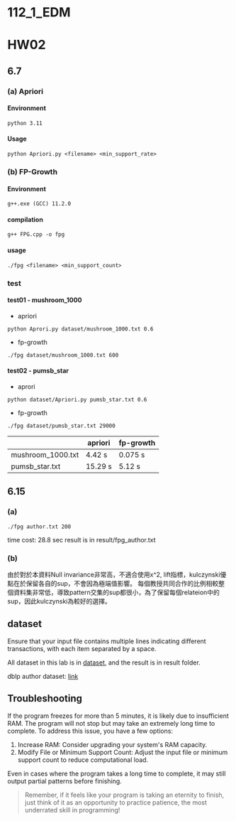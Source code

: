 # 112_1_EDM

# HW02 
## 6.7

### (a) Apriori
#### Environment
```
python 3.11
```
#### Usage
```
python Apriori.py <filename> <min_support_rate>
```
### (b) FP-Growth

#### Environment
```
g++.exe (GCC) 11.2.0
```
#### compilation
```
g++ FPG.cpp -o fpg
```
#### usage
```
./fpg <filename> <min_support_count>
```

### test

#### test01 - mushroom_1000
* apriori
```
python Aprori.py dataset/mushroom_1000.txt 0.6
```
* fp-growth
```command
./fpg dataset/mushroom_1000.txt 600
```

#### test02 - pumsb_star
* aprori
```
python dataset/Apriori.py pumsb_star.txt 0.6
``` 

* fp-growth
```
./fpg dataset/pumsb_star.txt 29000
```
|  | apriori | fp-growth |
| -- | -- | -- |
| mushroom_1000.txt | 4.42 s | 0.075 s |
| pumsb_star.txt | 15.29 s | 5.12 s |

## 6.15
### (a)
```
./fpg author.txt 200
```
time cost: 28.8 sec
result is in result/fpg_author.txt

### (b)
由於對於本資料Null invariance非常高，不適合使用x^2, lift指標，kulczynski優點在於保留各自的sup，不會因為極端值影響。
每個教授共同合作的比例相較整個資料集非常低，導致pattern交集的sup都很小，為了保留每個relateion中的sup，因此kulczynski為較好的選擇。

## dataset

Ensure that your input file contains multiple lines indicating different transactions, with each item separated by a space.

All dataset in this lab is in [dataset](https://drive.google.com/drive/folders/1aTYRYioFaDZqxmruJYa3oB3Ltc-jdsMM?usp=sharing), and the result is in result folder.

dblp author dataset: [link](https://drive.google.com/file/d/1kcrMd2FV02W_7-toUJlrL-ULgg3L_4v7/view?usp=drive_link)

## Troubleshooting

If the program freezes for more than 5 minutes, it is likely due to insufficient RAM. The program will not stop but may take an extremely long time to complete. To address this issue, you have a few options:

1. Increase RAM: Consider upgrading your system's RAM capacity.
2. Modify File or Minimum Support Count: Adjust the input file or minimum support count to reduce computational load.

Even in cases where the program takes a long time to complete, it may still output partial patterns before finishing.

> Remember, if it feels like your program is taking an eternity to finish, just think of it as an opportunity to practice patience, the most underrated skill in programming!
